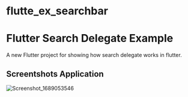 # flutte_ex_searchbar
# Flutter Search Delegate Example 
A new Flutter project for showing how search delegate works in flutter. 

## Screentshots Application

![Screenshot_1689053546](https://github.com/rajjani88/flutte_ex_searchbar/assets/43672284/b0d2f09f-ada7-49fa-89b8-85721e07e54e)
